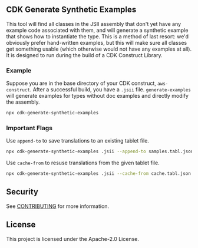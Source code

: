 ## CDK Generate Synthetic Examples

This tool will find all classes in the JSII assembly that don't yet have
any example code associated with them, and will generate a synthetic
example that shows how to instantiate the type. This is a method of last
resort: we'd obviously prefer hand-written examples, but this will make sure
all classes get something usable (which otherwise would not have any
examples at all). It is designed to run during the build of a CDK Construct
Library.

### Example

Suppose you are in the base directory of your CDK construct, `aws-construct`.
After a successful build, you have a `.jsii` file. `generate-examples` will
generate examples for types without doc examples and directly modify the
assembly.

```bash
npx cdk-generate-synthetic-examples
```

### Important Flags

Use `append-to` to save translations to an existing tablet file.

```bash
npx cdk-generate-synthetic-examples .jsii --append-to samples.tabl.json
```

Use `cache-from` to resuse translations from the given tablet file.

```bash
npx cdk-generate-synthetic-examples .jsii --cache-from cache.tabl.json
```

## Security

See [CONTRIBUTING](CONTRIBUTING.md#security-issue-notifications) for more information.

## License

This project is licensed under the Apache-2.0 License.

